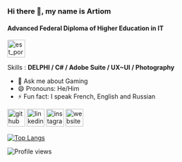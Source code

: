### Hi there 👋, my name is Artiom
#### Advanced Federal Diploma of Higher Education in IT


[<img src='https://www.divtec.ch/wp-content/themes/divi-divtec/logos/est.png' alt='est_porren' height='40'>](https://github.com/virussinside)


Skills  :  <b>DELPHI / C# / Adobe Suite / UX~UI / Photography</b>

- 💬 Ask me about Gaming 
- 😄 Pronouns: He/Him 
- ⚡ Fun fact: I speak French, English and Russian 


[<img src='https://cdn.jsdelivr.net/npm/simple-icons@3.0.1/icons/github.svg' alt='github' height='40'>](https://github.com/virussinside)  [<img src='https://cdn.jsdelivr.net/npm/simple-icons@3.0.1/icons/linkedin.svg' alt='linkedin' height='40'>](https://www.linkedin.com/in/artiom-vallat/)  [<img src='https://cdn.jsdelivr.net/npm/simple-icons@3.0.1/icons/instagram.svg' alt='instagram' height='40'>](https://www.instagram.com/VirussInside/)  [<img src='https://cdn.jsdelivr.net/npm/simple-icons@3.0.1/icons/icloud.svg' alt='website' height='40'>](artiom.ch)  

[![Top Langs](https://github-readme-stats.vercel.app/api/top-langs/?username=virussinside)](https://github.com/anuraghazra/github-readme-stats)

![Profile views](https://gpvc.arturio.dev/virussinside)  
